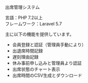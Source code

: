 出席管理システム  

言語：PHP 7.2以上  
フレームワーク：Laravel 5.7  

主に以下の機能を提供しています。  
- 会員登録と認証（管理員手動により）  
- 出退席時間記録  
- 遅刻理由記録  
- 休み事前申し込みと管理員より認証  
- 出席状態のチャート表示  
- 出席時間のCSV生成とダウンロード  
